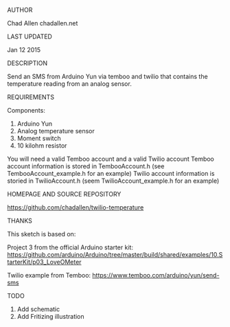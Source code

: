 AUTHOR

Chad Allen chadallen.net 

LAST UPDATED

Jan 12 2015

DESCRIPTION

Send an SMS from Arduino Yun via temboo and twilio that contains the temperature reading from an analog sensor.

REQUIREMENTS

Components:

1. Arduino Yun
2. Analog temperature sensor
3. Moment switch
4. 10 kilohm resistor

You will need a valid Temboo account and a valid Twilio account
Temboo account information is stored in TembooAccount.h (see TembooAccount_example.h for an example)
Twilio account information is storied in TwilioAccount.h (seem TwilioAccount_example.h for an example)


HOMEPAGE AND SOURCE REPOSITORY

https://github.com/chadallen/twilio-temperature

THANKS

This sketch is based on: 

Project 3 from the official Arduino starter kit:
https://github.com/arduino/Arduino/tree/master/build/shared/examples/10.StarterKit/p03_LoveOMeter

Twilio example from Temboo:
https://www.temboo.com/arduino/yun/send-sms

TODO

1. Add schematic
2. Add Fritizing illustration





